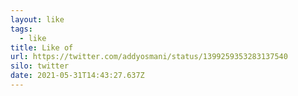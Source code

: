 ```yaml
---
layout: like
tags:
  - like
title: Like of
url: https://twitter.com/addyosmani/status/1399259353283137540
silo: twitter
date: 2021-05-31T14:43:27.637Z
---
```


